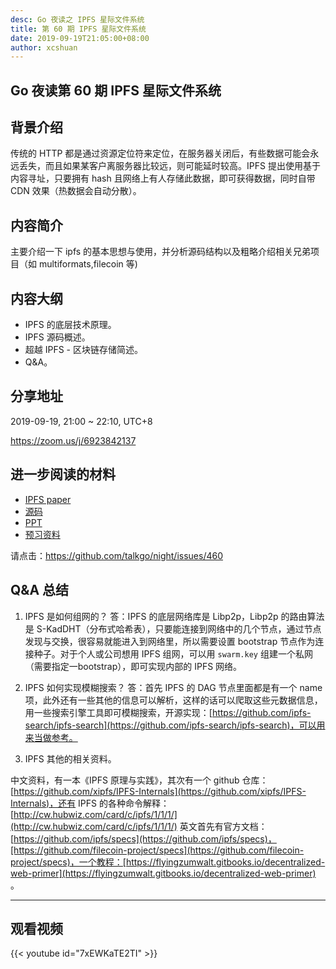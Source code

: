 ```yaml
---
desc: Go 夜读之 IPFS 星际文件系统
title: 第 60 期 IPFS 星际文件系统
date: 2019-09-19T21:05:00+08:00
author: xcshuan
---
```


## Go 夜读第 60 期 IPFS 星际文件系统

## 背景介绍

传统的 HTTP 都是通过资源定位符来定位，在服务器关闭后，有些数据可能会永远丢失，而且如果某客户离服务器比较远，则可能延时较高。IPFS 提出使用基于内容寻址，只要拥有 hash 且网络上有人存储此数据，即可获得数据，同时自带 CDN 效果（热数据会自动分散）。

## 内容简介

主要介绍一下 ipfs 的基本思想与使用，并分析源码结构以及粗略介绍相关兄弟项目（如 multiformats,filecoin 等)

## 内容大纲

- IPFS 的底层技术原理。
- IPFS 源码概述。
- 超越 IPFS - 区块链存储简述。
- Q&A。

## 分享地址

2019-09-19, 21:00 ~ 22:10, UTC+8

https://zoom.us/j/6923842137

## 进一步阅读的材料

- [IPFS paper](https://github.com/ipfs/ipfs/tree/master/papers/ipfs-cap2pfs)
- [源码](https://github.com/ipfs/go-ipfs)
- [PPT](https://docs.google.com/presentation/d/13tYOTVMIT1fwkfZHwoe0qYUZMeYhQX9p_WiY5TOmbEY/edit?usp=sharing)
- [预习资料](https://segmentfault.com/a/1190000020392149)

请点击：https://github.com/talkgo/night/issues/460

## Q&A 总结

1. IPFS 是如何组网的？
答：IPFS 的底层网络库是 Libp2p，Libp2p 的路由算法是 S-KadDHT（分布式哈希表），只要能连接到网络中的几个节点，通过节点发现与交换，很容易就能进入到网络里，所以需要设置 bootstrap 节点作为连接种子。对于个人或公司想用 IPFS 组网，可以用 `swarm.key` 组建一个私网（需要指定一bootstrap），即可实现内部的 IPFS 网络。

2. IPFS 如何实现模糊搜索？
答：首先 IPFS 的 DAG 节点里面都是有一个 name 项，此外还有一些其他的信息可以解析，这样的话可以爬取这些元数据信息，用一些搜索引擎工具即可模糊搜索，开源实现：[https://github.com/ipfs-search/ipfs-search](https://github.com/ipfs-search/ipfs-search)，可以用来当做参考。

3. IPFS 其他的相关资料。

中文资料，有一本《IPFS 原理与实践》，其次有一个 github 仓库：[https://github.com/xipfs/IPFS-Internals](https://github.com/xipfs/IPFS-Internals)，还有 IPFS 的各种命令解释：[http://cw.hubwiz.com/card/c/ipfs/1/1/1/](http://cw.hubwiz.com/card/c/ipfs/1/1/1/)
英文首先有官方文档：[https://github.com/ipfs/specs](https://github.com/ipfs/specs)，[https://github.com/filecoin-project/specs](https://github.com/filecoin-project/specs)，一个教程：[https://flyingzumwalt.gitbooks.io/decentralized-web-primer](https://flyingzumwalt.gitbooks.io/decentralized-web-primer) 。

---

## 观看视频

{{< youtube id="7xEWKaTE2TI" >}}
